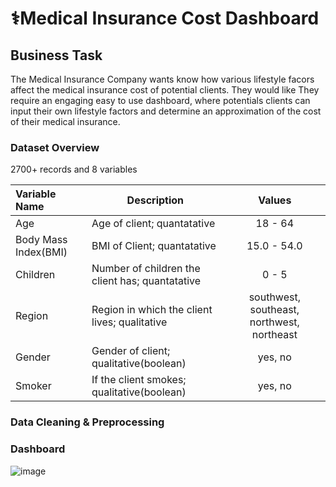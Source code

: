 # ⚕️Medical Insurance Cost Dashboard

## Business Task
The Medical Insurance Company wants know how various lifestyle facors affect the medical insurance cost of potential clients. They would like  They require an engaging easy to use dashboard, where potentials clients can input their own lifestyle factors and determine an approximation of the cost of their medical insurance. 

### Dataset Overview
2700+ records and 8 variables

| Variable Name  | Description  | Values |
|:---|---| :---: |
| Age  | Age of client; quantatative   | 18 - 64
| Body Mass Index(BMI) | BMI of Client; quantatative   | 15.0 - 54.0
| Children  | Number of children the client has; quantatative   | 0 - 5
| Region  | Region in which the client lives; qualitative | southwest, southeast, northwest, northeast
|  Gender | Gender of client; qualitative(boolean)  | yes, no
|  Smoker | If the client smokes; qualitative(boolean)  | yes, no


### Data Cleaning & Preprocessing


### Dashboard
![image](https://github.com/user-attachments/assets/a630c2c8-5732-47dd-a633-3f72b287a6be)



